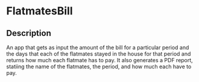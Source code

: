 # FlatmatesBill

## Description
An app that gets as input the amount of the bill for a particular period and the days that each of the flatmates stayed in the house for that period and returns how much each flatmate has to pay. It also generates a PDF report, statiing the name of the flatmates, the period, and how much each have to pay.
